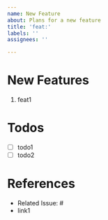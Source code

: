```yaml
---
name: New Feature
about: Plans for a new feature
title: 'feat:'
labels: ''
assignees: ''

---
```



# New Features

1. feat1

# Todos

- [ ] todo1
- [ ] todo2

# References
- Related Issue: #
- link1
